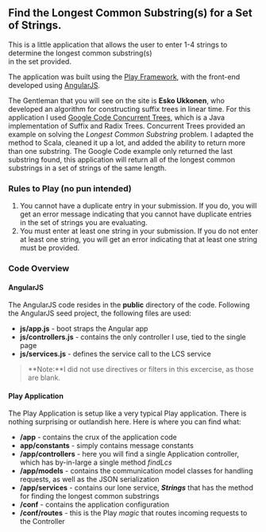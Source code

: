 ## Find the Longest Common Substring(s) for a Set of Strings.

This is a little application that allows the user to enter 1-4 strings to determine the longest common substring(s)  
in the set provided.

The application was built using the [Play Framework](http://www.playframework.com/), with the front-end developed using [AngularJS](http://angularjs.org/).

The Gentleman that you will see on the site is **Esko Ukkonen**, who developed an algorithm for constructing suffix trees in linear time.  For this application I used  [Google Code Concurrent Trees](https://code.google.com/p/concurrent-trees/), which is a Java implementation of Suffix and Radix Trees.  Concurrent Trees provided an example on solving the _Longest Common Substring_ problem.  I adapted the method to Scala, cleaned it up a lot, and added the ability to return more than one substring.  The Google Code example only returned the last substring found, this application will return all of the longest common substrings in a set of strings of the same length.

### Rules to Play (no pun intended)
1. You cannot have a duplicate entry in your submission.  If you do, you will get an error message indicating that you cannot have duplicate entries in the set of strings you are evaluating.
2. You must enter at least one string in your submission.  If you do not enter at least one string, you will get an error indicating that at least one string must be provided.

### Code Overview
#### AngularJS

The AngularJS code resides in the **public** directory of the code.  Following the AngularJS seed project, the following files are used:
* **js/app.js** - boot straps the Angular app
* **js/controllers.js** - contains the only controller I use, tied to the single page
* **js/services.js** - defines the service call to the LCS service

> **Note:**I did not use directives or filters in this excercise, as those are blank.

#### Play Application

The Play Application is setup like a very typical Play application.  There is nothing surprising or outlandish here.  Here is where you can find what:
* **/app** - contains the crux of the application code
 * **app/constants** - simply contains message constants
 * **/app/controllers** - here you will find a single Application controller, which has by-in-large a single method _findLcs_
 * **/app/models** - contains the communication model classes for handling requests, as well as the JSON serialization
 * **/app/services** - contains our lone service, **_Strings_** that has the method for finding the longest common substrings
* **/conf** - contains the application configuration
 * **/conf/routes** - this is the Play _magic_ that routes incoming requests to the Controller

 
 

